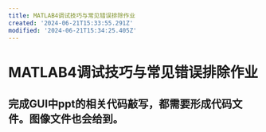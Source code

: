 ```yaml
---
title: MATLAB4调试技巧与常见错误排除作业
created: '2024-06-21T15:33:55.291Z'
modified: '2024-06-21T15:34:25.405Z'
---
```


# MATLAB4调试技巧与常见错误排除作业
## 完成GUI中ppt的相关代码敲写，都需要形成代码文件。图像文件也会给到。
